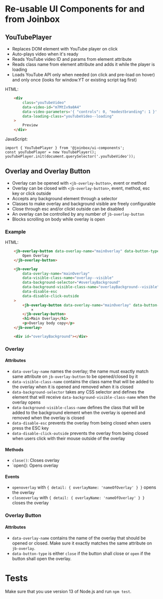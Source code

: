 # Re-usable UI Components for and from Joinbox

## YouTubePlayer

- Replaces DOM element with YouTube player on click
- Auto-plays video when it's ready
- Reads YouTube video ID and params from element attribute
- Reads class name from element attribute and adds it while the player is loading
- Loads YouTube API only when needed (on click and pre-load on hover) and only once (looks for window.YT or existing script tag first)

HTML:
```html
    <div
        class="youTubeVideo"
        data-video-id="m7MtIv9a0A4"
        data-video-parameters='{ "controls": 0, "modestbranding": 1 }'
        data-loading-class="youTubeVideo--loading"
    >
        Preview
    </div>
````

JavaScript:
```
import { YouTubePlayer } from '@joinbox/ui-components';
const youTubePlayer = new YouTubePlayer();
youTubePlayer.init(document.querySelector('.youTubeVideo'));
````

## Overlay and Overlay Button

- Overlay can be opened with `<jb-overlay-button>`, event or method
- Overlay can be closed with `<jb-overlay-button>`, event, method, esc key or click outside
- Accepts any background element through a selector
- Classes to make overlay and background visible are freely configurable
- Close through esc and/or clickt outside can be disabled
- An overlay can be controlled by any number of `jb-overlay-button`
- Blocks scrolling on body while overlay is open

### Example

HTML:
```html
    <jb-overlay-button data-overlay-name="mainOverlay" data-button-type="open">
        Open Overlay
    </jb-overlay-button>

    <jb-overlay
        data-overlay-name="mainOverlay"
        data-visible-class-name="overlay--visible"
        data-background-selector="#overlayBackground"
        data-background-visible-class-name="overlayBackground--visible"
        data-disable-esc
        data-disable-click-outside
    >
        <jb-overlay-button data-overlay-name="mainOverlay" data-button-type="close">
            ×
        </jb-overlay-button>
        <h1>Main Overlay</h1>
        <p>Overlay body copy</p>
    </jb-overlay>

    <div id="overlayBackground"></div>
```

### Overlay

#### Attributes
- `data-overlay-name` names the overlay; the name must exactly match same attribute on
`jb-overlay-button` to be opened/closed by it
- `data-visible-class-name` contains the class name that will be added to the overlay when it is
opened and removed when it is closed
- `data-background-selector` takes any CSS selector and defines the element that will receive
`data-background-visible-class-name` when the overlay opens
- `data-background-visible-class-name` defines the class that will be added to the background
element when the overlay is opened and removed when the overlay is closed
- `data-disable-esc` prevents the overlay from being closed when users press the ESC key
- `data-disable-click-outside` prevents the overlay from being closed when users click with their
mouse outside of the overlay

#### Methods
- `close()`: Closes overlay
- `open(): Opens overlay

#### Events
- `openoverlay` with `{ detail: { overlayName: 'nameOfOverlay' } }` opens the overlay
- `closeoverlay` with `{ detail: { overlayName: 'nameOfOverlay' } }` closes the overlay

### Overlay Button

#### Attributes
- `data-overlay-name` contains the name of the overlay that should be opened or closed. Make sure
it exactly matches the same attribute on `jb-overlay`.
- `data-button-type` is either `close` if the button shall close or `open` if the button shall
open the overlay.


# Tests

Make sure that you use version 13 of Node.js and run `npm test`.

